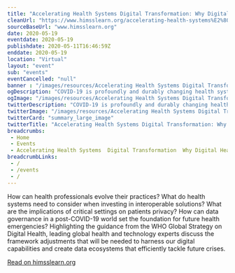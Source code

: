 ```yaml
--- 
title: "Accelerating Health Systems Digital Transformation: Why Digital Health Must Be the New Standard in a Post-COVID-19 World "
cleanUrl: "https://www.himsslearn.org/accelerating-health-systems%E2%80%99-digital-transformation-why-digital-health-must-be-new-standard-post?=sourceemail1&mkt_tok=eyJpIjoiTlRnMU5UazNPVGN3TXpFdyIsInQiOiJ0OUtla0xUSTZtTjNzZnZuNG5qUlhlbXU1dG52eUJOTnhxeWhlUnZXK2JkOGZDaFNnNEtYWVdsQVpxZXlTNnoxRnBCalREZmxUS1wvMG9oXC9TZ054empwd0NwazBrb0EzUDExY0pKVUtaNWJQdDlsNjIxdzIxaUdkcUJLWjdLaTRKIn0%3D"
sourceBaseUrl: "www.himsslearn.org"
date: 2020-05-19
eventdate: 2020-05-19
publishdate: 2020-05-11T16:46:59Z
enddate: 2020-05-19
location: "Virtual"
layout: "event"
sub: "events"
eventCancelled: "null"
banner : "/images/resources/Accelerating Health Systems Digital Transformation Why Digital Health Must Be the New Standard in a PostCOVID19 World.jpg"
ogDescription: "COVID-19 is profoundly and durably changing health systems around the world and pointing at the importance of accelerating their digital transformations. Digital health will play a more central and "
ogImage: "/images/resources/Accelerating Health Systems Digital Transformation Why Digital Health Must Be the New Standard in a PostCOVID19 World.jpg"
twitterDescription: "COVID-19 is profoundly and durably changing health systems around the world and pointing at the importance of accelerating their digital transformations. Digital health will play a more central and "
twitterImage: "/images/resources/Accelerating Health Systems Digital Transformation Why Digital Health Must Be the New Standard in a PostCOVID19 World.jpg"
twitterCard: "summary_large_image"
twitterTitle: "Accelerating Health Systems Digital Transformation: Why Digital"
breadcrumbs:
 - Home
 - Events
 - Accelerating Health Systems  Digital Transformation  Why Digital Health Must Be the New Standard in a Post COVID 19 World
breadcrumbLinks:
 - / 
 - /events
 - / 
---
```

How can health professionals evolve their practices? What do health systems need to consider when investing in interoperable solutions? What are the implications of critical settings on patients privacy? How can data governance in a post-COVID-19 world set the foundation for future health emergencies? Highlighting the guidance from the WHO Global Strategy on Digital Health, leading global health and technology experts discuss the framework adjustments that will be needed to harness our digital capabilities and create data ecosystems that efficiently tackle future crises.  
  
[Read on himsslearn.org](https://www.himsslearn.org/accelerating-health-systems%E2%80%99-digital-transformation-why-digital-health-must-be-new-standard-post?=sourceemail1&mkt_tok=eyJpIjoiTlRnMU5UazNPVGN3TXpFdyIsInQiOiJ0OUtla0xUSTZtTjNzZnZuNG5qUlhlbXU1dG52eUJOTnhxeWhlUnZXK2JkOGZDaFNnNEtYWVdsQVpxZXlTNnoxRnBCalREZmxUS1wvMG9oXC9TZ054empwd0NwazBrb0EzUDExY0pKVUtaNWJQdDlsNjIxdzIxaUdkcUJLWjdLaTRKIn0%3D)

